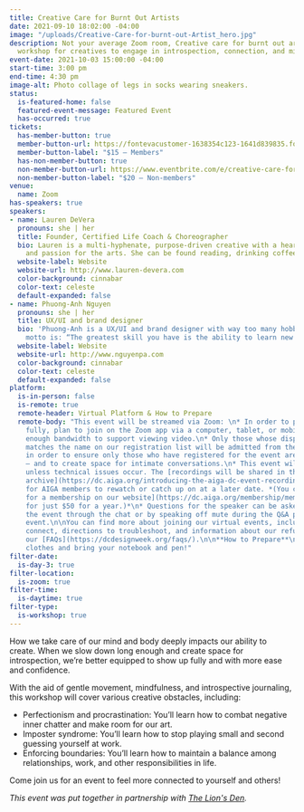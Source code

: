 ```yaml
---
title: Creative Care for Burnt Out Artists
date: 2021-09-10 18:02:00 -04:00
image: "/uploads/Creative-Care-for-burnt-out-Artist_hero.jpg"
description: Not your average Zoom room, Creative care for burnt out artists is a
  workshop for creatives to engage in introspection, connection, and mindfulness!
event-date: 2021-10-03 15:00:00 -04:00
start-time: 3:00 pm
end-time: 4:30 pm
image-alt: Photo collage of legs in socks wearing sneakers.
status:
  is-featured-home: false
  featured-event-message: Featured Event
  has-occurred: true
tickets:
  has-member-button: true
  member-button-url: https://fontevacustomer-1638354c123-1641d839835.force.com/services/oauth2/authorize?client_id=3MVG9nthuDc9owbcOq7_07W.HriOQQPWTbMkrpOla.ajDQlTHf4_uby_mhwylcX.mJBU2O2SppTiZMS0J_HJd&response_type=code&redirect_uri=https://ikit.aiga.org/ikit_national_util/ikit-national-util-sso-redirect/&state=https%3A%2F%2Fdc.aiga.org%2F%3Fpost_type%3Dikit_event%26p%3D447846%26redirect_source%3Deventbrite_register
  member-button-label: "$15 — Members"
  has-non-member-button: true
  non-member-button-url: https://www.eventbrite.com/e/creative-care-for-burnt-out-artists-tickets-170495085390
  non-member-button-label: "$20 — Non-members"
venue:
  name: Zoom
has-speakers: true
speakers:
- name: Lauren DeVera
  pronouns: she | her
  title: Founder, Certified Life Coach & Choreographer
  bio: Lauren is a multi-hyphenate, purpose-driven creative with a heart for people
    and passion for the arts. She can be found reading, drinking coffee or dancing!
  website-label: Website
  website-url: http://www.lauren-devera.com
  color-background: cinnabar
  color-text: celeste
  default-expanded: false
- name: Phuong-Anh Nguyen
  pronouns: she | her
  title: UX/UI and brand designer
  bio: 'Phuong-Anh is a UX/UI and brand designer with way too many hobbies, her life’s
    motto is: “The greatest skill you have is the ability to learn new ones ⚡️" '
  website-label: Website
  website-url: http://www.nguyenpa.com
  color-background: cinnabar
  color-text: celeste
  default-expanded: false
platform:
  is-in-person: false
  is-remote: true
  remote-header: Virtual Platform & How to Prepare
  remote-body: "This event will be streamed via Zoom: \n* In order to participate
    fully, plan to join on the Zoom app via a computer, tablet, or mobile device with
    enough bandwidth to support viewing video.\n* Only those whose display name fully
    matches the name on our registration list will be admitted from the waiting room,
    in order to ensure only those who have registered for the event are able to attend
    — and to create space for intimate conversations.\n* This event will be recorded
    unless technical issues occur. The [recordings will be shared in the AIGA DC recordings
    archive](https://dc.aiga.org/introducing-the-aiga-dc-event-recordings-archive/)
    for AIGA members to rewatch or catch up on at a later date. *(You can [register
    for a membership on our website](https://dc.aiga.org/membership/membership-rates/)
    for just $50 for a year.)*\n* Questions for the speaker can be asked live during
    the event through the chat or by speaking off mute during the Q&A portion of the
    event.\n\nYou can find more about joining our virtual events, including how to
    connect, directions to troubleshoot, and information about our refund policy in
    our [FAQs](https://dcdesignweek.org/faqs/).\n\n**How to Prepare**\n* Wear comfy
    clothes and bring your notebook and pen!"
filter-date:
  is-day-3: true
filter-location:
  is-zoom: true
filter-time:
  is-daytime: true
filter-type:
  is-workshop: true
---
```


How we take care of our mind and body deeply impacts our ability to create. When we slow down long enough and create space for introspection, we’re better equipped to show up fully and with more ease and confidence.

With the aid of gentle movement, mindfulness, and introspective journaling, this  workshop will cover various creative obstacles, including:
* Perfectionism and procrastination: You’ll learn how to combat negative inner chatter and make room for our art.
* Imposter syndrome: You’ll learn how to stop playing small and second guessing yourself  at work.
* Enforcing boundaries: You’ll learn how to maintain a balance among relationships, work, and other responsibilities in life.

Come join us for an event to feel more connected to yourself and others!


*This event was put together in partnership with [The Lion's Den](https://www.lauren-devera.com/thelionsden).*
